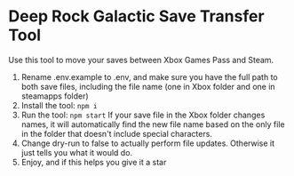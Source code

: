 # Deep Rock Galactic Save Transfer Tool

Use this tool to move your saves between Xbox Games Pass and Steam.

1. Rename .env.example to .env, and make sure you have the full path to both save files, including the file name (one in Xbox folder and one in steamapps folder)
2. Install the tool: `npm i`
3. Run the tool: `npm start`
   If your save file in the Xbox folder changes names, it will automatically find the new file name based on the only file in the folder that doesn't include special characters.
4. Change dry-run to false to actually perform file updates. Otherwise it just tells you what it would do.
5. Enjoy, and if this helps you give it a star
